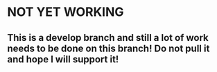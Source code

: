 # NOT YET WORKING 


## This is a develop branch and still a lot of work needs to be done on this branch! Do not pull it and hope I will support it!